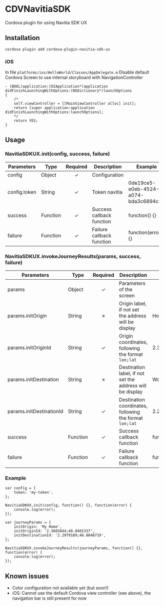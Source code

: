 # CDVNavitiaSDK

Cordova plugin for using Navitia SDK UX

## Installation

    cordova plugin add cordova-plugin-navitia-sdk-ux

### iOS

In file `platforms/ios/HelloWorld/Classes/AppDelegate.m`
Disable default Cordova Screen to use internal storyboard with NavigationController

    - (BOOL)application:(UIApplication*)application didFinishLaunchingWithOptions:(NSDictionary*)launchOptions
    {
        /*
        self.viewController = [[MainViewController alloc] init];
        return [super application:application didFinishLaunchingWithOptions:launchOptions];
        */
        return YES;
    }

## Usage

### NavitiaSDKUX.init(config, success, failure)

| Parameters | Type | Required | Description | Example |
| --- | --- |:---:| --- | --- |
| config | Object | ✓ | Configuration | |
| config.token | String | ✓ | Token navitia | 0de19ce5-e0eb-4524-a074-bda3c6894c19 |
| success | Function | ✓ | Success callback function | function() {} |
| failure | Function | ✓ | Failure callback function | function(error) {} |

### NavitiaSDKUX.invokeJourneyResults(params, success, failure)

| Parameters | Type | Required | Description | Example |
| --- | --- |:---:| --- | --- |
| params | Object | ✓ | Parameters of the screen | |
| params.initOrigin | String | ✗ | Origin label, if not set the address will be display | Home |
| params.initOriginId | String | ✓ | Origin coordinates, following the format `lon;lat` | 2.3665844;48.8465337 |
| params.initDestination | String | ✗ | Destination label, if not set the address will be display | Work |
| params.initDestinationId | String | ✓ | Destination coordinates, following the format `lon;lat` | 2.2979169;48.8848719 |
| success | Function | ✓ | Success callback function | function() {} |
| failure | Function | ✓ | Failure callback function | function(error) {} |

### Example

    var config = {
        token: 'my-token',
    };

    NavitiaSDKUX.init(config, function() {}, function(error) {
        console.log(error);
    });

    var journeyParams = {
        initOrigin: 'My Home',
        initOriginId: '2.3665844;48.8465337',
        initDestinationId: '2.2979169;48.8848719',
    };

    NavitiaSDKUX.invokeJourneyResults(journeyParams, function() {}, function(error) {
        console.log(error);
    });

## Known issues

- Color configuration not available yet (but soon!)
- iOS: Cannot use the default Cordova view controller (see above), the navigation bar is still present for now